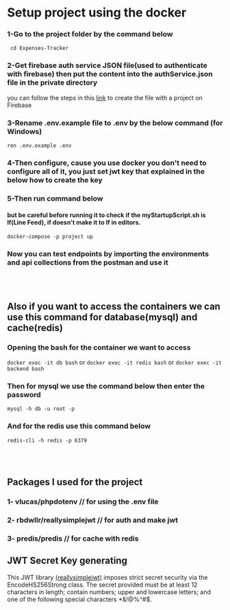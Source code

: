 # Setup project using the docker 
### 1-Go to the project folder by the command below
``` cd Expenses-Tracker```
### 2-Get firebase auth service JSON file(used to authenticate with firebase) then put the content into the authService.json file in the private directory 
you can follow the steps in this [link](https://help.emarsys.com/hc/en-us/articles/360004905238-Android-integration-Mobile-Engage-Firebase-authentication-for-Push-messages#:~:text=4.-,Service%20Account%20JSON%20file,be%20downloaded%20to%20your%20computer.) to create the file with a project on Firebase 
### 3-Rename .env.example file to .env by the below command (for Windows)
``` ren .env.example .env ```  
### 4-Then configure, cause you use docker you don't need to configure all of it, you just set jwt key that explained in the below how to create the key
### 5-Then run command below
#### but be careful before running it to check if the myStartupScript.sh is lf(Line Feed), if doesn't make it to lf in editors.
``` docker-compose -p project up ```
### Now you can test endpoints by importing the environments and api collections from the postman and use it 

<br/>
<br/>

## Also if you want to access the containers we can use this command for database(mysql) and cache(redis)
### Opening the bash for the container we want to access
``` docker exec -it db bash ```  or  ``` docker exec -it redis bash ```  or  ``` docker exec -it backend bash ``` 
### Then for mysql we use the command below then enter the password
``` mysql -h db -u root -p ```
### And for the redis use this command below
``` redis-cli -h redis -p 6379 ```

<br/>
<br/>

## Packages I used for the project 
### 1- vlucas/phpdotenv            //  for using the .env file
### 2- rbdwllr/reallysimplejwt     //  for auth and make jwt
### 3- predis/predis               //  for cache with redis
<be>

## JWT Secret Key generating
This JWT library [(reallysimplejwt)](https://github.com/RobDWaller/ReallySimpleJWT?tab=readme-ov-file#secret-strength) imposes strict secret security via the EncodeHS256Strong class. The secret provided must be at least 12 characters in length; contain numbers; upper and lowercase letters; and one of the following special characters *&!@%^#$.
